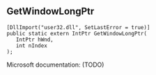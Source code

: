 ## GetWindowLongPtr

```
[DllImport("user32.dll", SetLastError = true)]
public static extern IntPtr GetWindowLongPtr(
   IntPtr hWnd,
   int nIndex
);
```

Microsoft documentation: (TODO)
